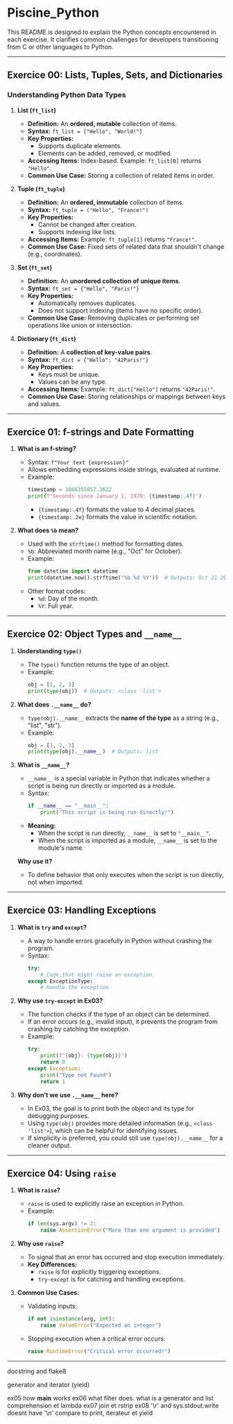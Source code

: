 # Piscine_Python

This README is designed to explain the Python concepts encountered in each exercise. It clarifies common challenges for developers transitioning from C or other languages to Python.

---

## Exercice 00: Lists, Tuples, Sets, and Dictionaries

### Understanding Python Data Types

1. **List (`ft_list`)**

   - **Definition:** An **ordered, mutable** collection of items.
   - **Syntax:** `ft_list = ["Hello", "World!"]`
   - **Key Properties:**
     - Supports duplicate elements.
     - Elements can be added, removed, or modified.
   - **Accessing Items:** Index-based. Example: `ft_list[0]` returns `"Hello"`.
   - **Common Use Case:** Storing a collection of related items in order.

2. **Tuple (`ft_tuple`)**

   - **Definition:** An **ordered, immutable** collection of items.
   - **Syntax:** `ft_tuple = ("Hello", "France!")`
   - **Key Properties:**
     - Cannot be changed after creation.
     - Supports indexing like lists.
   - **Accessing Items:** Example: `ft_tuple[1]` returns `"France!"`.
   - **Common Use Case:** Fixed sets of related data that shouldn't change (e.g., coordinates).

3. **Set (`ft_set`)**

   - **Definition:** An **unordered collection of unique items**.
   - **Syntax:** `ft_set = {"Hello", "Paris!"}`
   - **Key Properties:**
     - Automatically removes duplicates.
     - Does not support indexing (items have no specific order).
   - **Common Use Case:** Removing duplicates or performing set operations like union or intersection.

4. **Dictionary (`ft_dict`)**

   - **Definition:** A **collection of key-value pairs**.
   - **Syntax:** `ft_dict = {"Hello": "42Paris!"}`
   - **Key Properties:**
     - Keys must be unique.
     - Values can be any type.
   - **Accessing Items:** Example: `ft_dict["Hello"]` returns `"42Paris!"`.
   - **Common Use Case:** Storing relationships or mappings between keys and values.

---

## Exercice 01: f-strings and Date Formatting

1. **What is an f-string?**

   - Syntax: `f"Your text {expression}"`
   - Allows embedding expressions inside strings, evaluated at runtime.
   - Example:
     ```python
     timestamp = 1666355857.3622
     print(f"Seconds since January 1, 1970: {timestamp:.4f}")
     ```
     - `{timestamp:.4f}` formats the value to 4 decimal places.
     - `{timestamp:.2e}` formats the value in scientific notation.

2. **What does `%b` mean?**

   - Used with the `strftime()` method for formatting dates.
   - `%b`: Abbreviated month name (e.g., "Oct" for October).
   - Example:
     ```python
     from datetime import datetime
     print(datetime.now().strftime("%b %d %Y"))  # Outputs: Oct 21 2022
     ```
   - Other format codes:
     - `%d`: Day of the month.
     - `%Y`: Full year.

---

## Exercice 02: Object Types and `__name__`

1. **Understanding `type()`**

   - The `type()` function returns the type of an object.
   - Example:
     ```python
     obj = [1, 2, 3]
     print(type(obj))  # Outputs: <class 'list'>
     ```

2. **What does `.__name__` do?**

   - `type(obj).__name__` extracts the **name of the type** as a string (e.g., "list", "str").
   - Example:
     ```python
     obj = [1, 2, 3]
     print(type(obj).__name__)  # Outputs: list
     ```

3. **What is `__name__`?**

   - `__name__` is a special variable in Python that indicates whether a script is being run directly or imported as a module.
   - Syntax:
     ```python
     if __name__ == "__main__":
         print("This script is being run directly!")
     ```
   - **Meaning:**
     - When the script is run directly, `__name__` is set to `"__main__"`.
     - When the script is imported as a module, `__name__` is set to the module's name.

   **Why use it?**
   - To define behavior that only executes when the script is run directly, not when imported.

---

## Exercice 03: Handling Exceptions

1. **What is `try` and `except`?**

   - A way to handle errors gracefully in Python without crashing the program.
   - Syntax:
     ```python
     try:
         # Code that might raise an exception
     except ExceptionType:
         # Handle the exception
     ```

2. **Why use `try-except` in Ex03?**

   - The function checks if the type of an object can be determined.
   - If an error occurs (e.g., invalid input), it prevents the program from crashing by catching the exception.
   - Example:
     ```python
     try:
         print(f"{obj}: {type(obj)}")
         return 0
     except Exception:
         print("Type not Found")
         return 1
     ```

3. **Why don't we use `.__name__` here?**

   - In Ex03, the goal is to print both the object and its type for debugging purposes.
   - Using `type(obj)` provides more detailed information (e.g., `<class 'list'>`), which can be helpful for identifying issues.
   - If simplicity is preferred, you could still use `type(obj).__name__` for a cleaner output.

---

## Exercice 04: Using `raise`

1. **What is `raise`?**

   - `raise` is used to explicitly raise an exception in Python.
   - Example:
     ```python
     if len(sys.argv) != 2:
         raise AssertionError("More than one argument is provided")
     ```

2. **Why use `raise`?**

   - To signal that an error has occurred and stop execution immediately.
   - **Key Differences:**
     - `raise` is for explicitly triggering exceptions.
     - `try-except` is for catching and handling exceptions.

3. **Common Use Cases:**

   - Validating inputs:

     ```python
     if not isinstance(arg, int):
         raise ValueError("Expected an integer")
     ```

   - Stopping execution when a critical error occurs:

     ```python
     raise RuntimeError("Critical error occurred!")
     ```

---

docstring and flake8

generator and iterator (yield)

ex05 how __main__ works
ex06 what filter does. what is a generator and list comprehension et lambda
ex07 join et rstrip
ex08 '\r' and sys.stdout.write doesnt have '\n' compare to print, iterateur et yield

